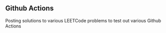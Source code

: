 ## Github Actions

Posting solutions to various LEETCode problems to test out various Github Actions
